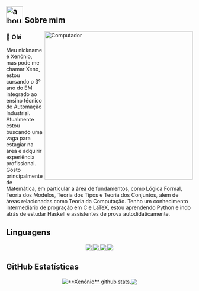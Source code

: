 ## <img width="45" alt="about" src="https://raw.github.com/elizarov/elizarov/master/about.png"> Sobre mim

<img src="https://raw.githubusercontent.com/MicaelliMedeiros/micaellimedeiros/master/image/computer-illustration.png" min-width="400px" max-width="400px" width="400px" align="right" alt="Computador">

### 👋 Olá
<p align="left"> 
  Meu nickname é Xenônio, mas pode me chamar Xeno, estou cursando o 3° ano do EM integrado ao ensino técnico de Automação Industrial. Atualmente estou buscando uma vaga para estagiar na área e adquirir experiência profissional. Gosto principalmente de Matemática, em particular a área de fundamentos, como Lógica Formal, Teoria dos Modelos, Teoria dos Tipos e Teoria dos Conjuntos, além de áreas relacionadas como Teoria da Computação. Tenho um conhecimento intermediário de progração em C e LaTeX, estou aprendendo Python e indo atrás de estudar Haskell e assistentes de prova autodidaticamente.
</p>

## **Linguagens**  

<h4 align="center">
<a href="https://en.wikipedia.org/wiki/C_(programming_language)"  style="hover:transparent">
  <img src="https://readme-components.vercel.app/api?component=logo&logo=c&text=false&animation=spin&fill=black&textfill=bface6&">
</a>
<a href="https://www.latex-project.org">
<img src="https://readme-components.vercel.app/api?component=logo&logo=latex&text=false&animation=spin&fill=black&textfill=bface6&">
</a>
<a href="https://www.python.org">
<img src="https://readme-components.vercel.app/api?component=logo&logo=python&text=false&animation=spin&fill=black&textfill=bface6&">
</a>
<a href="https://www.haskell.org">
<img src="https://readme-components.vercel.app/api?component=logo&logo=haskell&text=false&animation=spin&fill=black&textfill=bface6&">
</a>
<p align="center">

## **GitHub Estatísticas**

<p align="center"> 
  <a href="https://github.com/Xennonio">
   <img align="center"
        src="https://github-readme-stats.vercel.app/api?username=Xennonio&show_icons=true&theme=dracula&line_height=27"
        alt="**Xenônio** github stats"/>
  </a>

  <a href="https://github.com/Xennonio">
    <img align="center"
         src="https://github-readme-stats.vercel.app/api/top-langs/?username=Xennonio&theme=dracula&hide_langs_below=1"/>
  </a>
</p>
